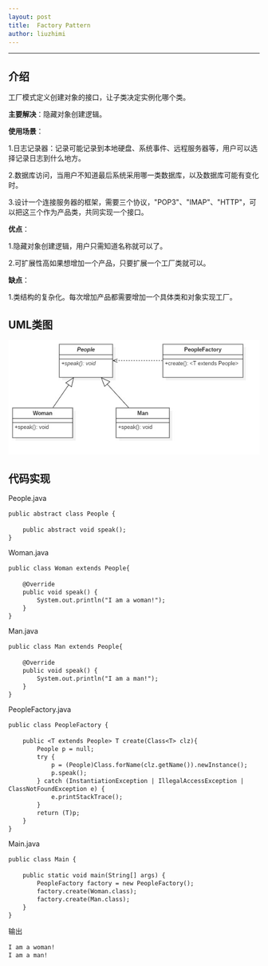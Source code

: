 ```yaml
---
layout: post
title:  Factory Pattern
author: liuzhimi
---
```

-----
## 介绍
工厂模式定义创建对象的接口，让子类决定实例化哪个类。

**主要解决**：隐藏对象创建逻辑。

**使用场景**：

1.日志记录器：记录可能记录到本地硬盘、系统事件、远程服务器等，用户可以选择记录日志到什么地方。 

2.数据库访问，当用户不知道最后系统采用哪一类数据库，以及数据库可能有变化时。 

3.设计一个连接服务器的框架，需要三个协议，"POP3"、"IMAP"、"HTTP"，可以把这三个作为产品类，共同实现一个接口。

**优点**：

1.隐藏对象创建逻辑，用户只需知道名称就可以了。

2.可扩展性高如果想增加一个产品，只要扩展一个工厂类就可以。

**缺点**：

1.类结构的复杂化。每次增加产品都需要增加一个具体类和对象实现工厂。

## UML类图
![](https://github.com/liuzhimi/liuzhimi.github.io/blob/master/images/Factory.jpg?raw=true)

## 代码实现
People.java
```
public abstract class People {

	public abstract void speak();
}

```
Woman.java
```
public class Woman extends People{

	@Override
	public void speak() {
		System.out.println("I am a woman!");
	}
}
```
Man.java
```
public class Man extends People{
	
	@Override
	public void speak() {
		System.out.println("I am a man!");
	}
}
```
PeopleFactory.java
```
public class PeopleFactory {

	public <T extends People> T create(Class<T> clz){
		People p = null;
		try {
			p = (People)Class.forName(clz.getName()).newInstance();
			p.speak();
		} catch (InstantiationException | IllegalAccessException | ClassNotFoundException e) {
			e.printStackTrace();
		}
		return (T)p;
	}
}
```
Main.java
```
public class Main {

	public static void main(String[] args) {
		PeopleFactory factory = new PeopleFactory();
		factory.create(Woman.class);
		factory.create(Man.class);
	}
}
```
输出
```
I am a woman!
I am a man!
```


